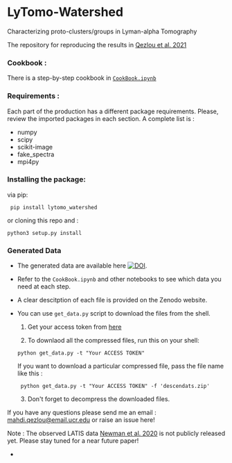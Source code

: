 # LyTomo-Watershed
Characterizing proto-clusters/groups in Lyman-alpha Tomography

The repository for reproducing the results in [Qezlou et al. 2021](https://arxiv.org/abs/2112.03930)

### Cookbook :

There is a step-by-step cookbook in [`CookBook.ipynb`](https://github.com/mahdiqezlou/LyTomo-Watershed/blob/main/CookBook.ipynb)

### Requirements :

Each part of the production has a different package requirements. 
Please, review the imported packages in each section. A complete list is :


- numpy
- scipy
- scikit-image
- fake_spectra
- mpi4py

### Installing the package:

via pip:

` pip install lytomo_watershed`

or cloning this repo and :

` python3 setup.py install `

### Generated Data

- The generated data are available here [![DOI](https://zenodo.org/badge/DOI/10.5281/zenodo.5770883.svg)](https://doi.org/10.5281/zenodo.5770883). 
- Refer to the `CookBook.ipynb` and other notebooks to see which data you need at each step. 
- A clear descitption of each file is provided on the Zenodo website. 

- You can use `get_data.py` script to download the files from the shell.

     1. Get your access token from [here](https://zenodo.org/account/settings/applications/tokens/new/)
     
     2. To downlaod all the compressed files, run this on your shell:
     ```
     python get_data.py -t "Your ACCESS TOKEN"
     ```
     If you want to download a particular compressed file, pass the file name like this :

    ```
     python get_data.py -t "Your ACCESS TOKEN" -f 'descendats.zip'
     ```
     3. Don't forget to decompress the downloaded files.

If you have any questions please send me an email : mahdi.qezlou@email.ucr.edu or raise an issue here!

Note : The observed LATIS data [Newman et al. 2020](https://arxiv.org/abs/2002.10676) is not publicly released yet. 
       Please stay tuned for a near future paper!


- 
